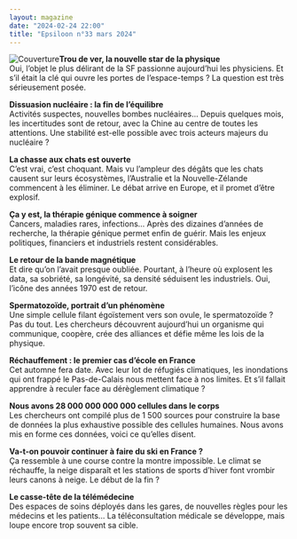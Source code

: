 ```yaml
---
layout: magazine
date: "2024-02-24 22:00"
title: "Epsiloon n°33 mars 2024"
---
```

![Couverture](/img/epsiloon-33.jpeg)**Trou de ver, la nouvelle star de la physique**  
Oui, l’objet le plus délirant de la&nbsp;SF passionne aujourd’hui les physiciens. Et s’il était la clé qui ouvre les portes de l’espace-temps&nbsp;? La question est très sérieusement posée.

**Dissuasion nucléaire : la fin de l’équilibre**  
Activités suspectes, nouvelles bombes nucléaires... Depuis quelques mois, les incertitudes sont de retour, avec la Chine au centre de toutes les attentions. Une stabilité est-elle possible avec trois acteurs majeurs du nucléaire&nbsp;?

**La chasse aux chats est ouverte**  
C’est vrai, c’est choquant. Mais vu l’ampleur des dégâts que les chats causent sur leurs écosystèmes, l’Australie et la Nouvelle-Zélande commencent à les éliminer. Le débat arrive en Europe, et il promet d’être explosif.

**Ça y est, la thérapie génique commence à soigner**  
Cancers, maladies rares, infections… Après des dizaines d’années de recherche, la thérapie génique permet enfin de guérir. Mais les enjeux politiques, financiers et industriels restent considérables.

**Le retour de la bande magnétique**  
Et dire qu’on l’avait presque oubliée. Pourtant, à l’heure où explosent les data, sa sobriété, sa longévité, sa densité séduisent les industriels. Oui, l’icône des années&nbsp;1970 est de retour.

**Spermatozoïde, portrait d’un phénomène**  
Une simple cellule filant égoïstement vers son ovule, le spermatozoïde&nbsp;? Pas du tout. Les chercheurs découvrent aujourd’hui un organisme qui communique, coopère, crée des alliances et défie même les lois de la physique.

**Réchauffement : le premier cas d’école en France**  
Cet automne fera date. Avec leur lot de réfugiés climatiques, les inondations qui ont frappé le Pas-de-Calais nous mettent face à nos limites. Et s’il fallait apprendre à reculer face au dérèglement climatique&nbsp;?

**Nous avons 28 000 000 000 000 cellules dans le corps**  
Les chercheurs ont compilé plus de 1&nbsp;500 sources pour construire la base de données la plus exhaustive possible des cellules humaines. Nous avons mis en forme ces données, voici ce qu’elles disent.

**Va-t-on pouvoir continuer à faire du ski en France ?**  
Ça ressemble à une course contre la montre impossible. Le climat se réchauffe, la neige disparaît et les stations de sports d’hiver font vrombir leurs canons à neige. Le début de la fin&nbsp;?

**Le casse-tête de la télémédecine**  
Des espaces de soins déployés dans les gares, de nouvelles règles pour les médecins et les patients… La téléconsultation médicale se développe, mais loupe encore trop souvent sa cible.